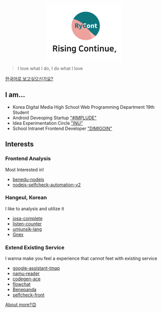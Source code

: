<p align="center">
    <img src="./eng.svg" width="240px">
</p>

> I love what I do, I do what I love

[한국어로 보고싶으신가요?](https://github.com/rycont/rycont/blob/main/README.md)

## I am...
- Korea Digital Media High School Web Programming Department 19th Student
- Android Deveoping Startup ["#IMPLUDE"](http://implude.com/)
- Idea Experimentation Circle ["INU"](http://github.com/inudevs)
- School Intranet Frontend Developer ["DIMIGOIN"](https://github.com/dimigoin)

## Interests
### Frontend Analysis
Most Interested in!
- [benedu-nodejs](https://github.com/rycont/benedu-nodejs)
- [nodejs-selfcheck-automation-v2](https://github.com/rycont/nodejs-selfcheck-automation-v2)


### Hangeul, Korean
I like to analysis and utilize it
- [josa-complete](https://github.com/rycont/josa-complete)
- [listen-counter](https://github.com/rycont/listen-counter)
- [umjunsik-lang](https://github.com/rycont/umjunsik-lang)
- [Gnex](https://github.com/rycont/Gnex)

### Extend Existing Service
I wanna make you feel a experience that cannot feet with existing service
- [google-assistant-tmap](https://github.com/rycont/google-assistant-tmap)
- [namu-reader](https://github.com/rycont/namu-reader)
- [codegen-ace](https://github.com/DIMI19WP/codegen-ace)
- [flowchat](https://github.com/flowchat-dev)
- [Benepanda](https://github.com/DIMI19WP/benepanda)
- [selfcheck-front](https://github.com/rycont/selfcheck-front)
    

[About more?😊](https://rycont.github.io/)
